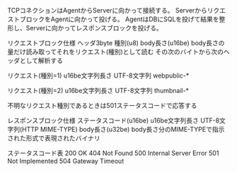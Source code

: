 TCPコネクションはAgentからServerに向かって接続する。
ServerからリクエストブロックをAgentに向かって投げる。
AgentはDBにSQLを投げて結果を整形し、Serverに向かってレスポンスブロックを投げる。

リクエストブロック仕様
ヘッダ3byte
種別(u8)
body長さ(u16be)
body長さの量だけ読み取ってそれをリクエスト(種別)として読む
その次のバイトから次のヘッダとして解析する

リクエスト(種別=1)
u16be文字列長さ
UTF-8文字列 webpublic-*

リクエスト(種別=2)
u16be文字列長さ
UTF-8文字列 thumbnail-*

不明なリクエスト種別であるときは501ステータスコードで応答する

レスポンスブロック仕様
ステータスコード(u16be)
u16be文字列長さ
UTF-8文字列(HTTP MIME-TYPE)
body長さ(u32be)
body長さ分のMIME-TYPEで指示された形式で表現されたバイナリ

ステータスコード表
200 OK
404 Not Found
500 Internal Server Error
501 Not Implemented
504 Gateway Timeout
